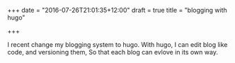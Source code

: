 +++
date = "2016-07-26T21:01:35+12:00"
draft = true
title = "blogging with hugo"

+++

I recent change my blogging system to hugo. With hugo, I can edit blog like code, and versioning them, So that each blog can evlove in its own way.
